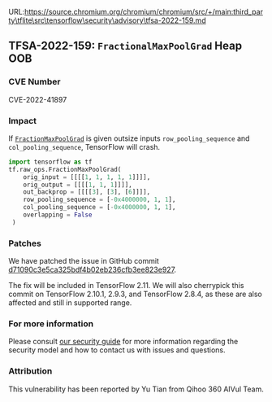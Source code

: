 URL:https://source.chromium.org/chromium/chromium/src/+/main:third_party\tflite\src\tensorflow\security\advisory\tfsa-2022-159.md
## TFSA-2022-159: `FractionalMaxPoolGrad` Heap OOB

### CVE Number
CVE-2022-41897

### Impact
If [`FractionMaxPoolGrad`](https://github.com/tensorflow/tensorflow/blob/master/tensorflow/core/kernels/fractional_max_pool_op.cc) is given outsize inputs `row_pooling_sequence` and `col_pooling_sequence`, TensorFlow will crash.

```python
import tensorflow as tf
tf.raw_ops.FractionMaxPoolGrad(
	orig_input = [[[[1, 1, 1, 1, 1]]]],
    orig_output = [[[[1, 1, 1]]]],
    out_backprop = [[[[3], [3], [6]]]],
    row_pooling_sequence = [-0x4000000, 1, 1], 
    col_pooling_sequence = [-0x4000000, 1, 1], 
    overlapping = False
 )
```

### Patches
We have patched the issue in GitHub commit [d71090c3e5ca325bdf4b02eb236cfb3ee823e927](https://github.com/tensorflow/tensorflow/commit/d71090c3e5ca325bdf4b02eb236cfb3ee823e927).

The fix will be included in TensorFlow 2.11. We will also cherrypick this commit on TensorFlow 2.10.1, 2.9.3, and TensorFlow 2.8.4, as these are also affected and still in supported range.


### For more information
Please consult [our security guide](https://github.com/tensorflow/tensorflow/blob/master/SECURITY.md) for more information regarding the security model and how to contact us with issues and questions.


### Attribution
This vulnerability has been reported by Yu Tian from Qihoo 360 AIVul Team.
